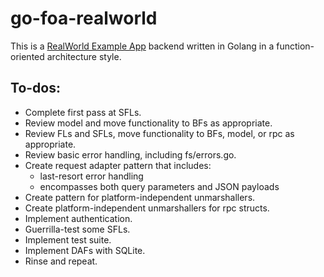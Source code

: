 # go-foa-realworld

This is a [RealWorld Example App](https://github.com/gothinkster/realworld) backend written in Golang in a
function-oriented architecture style.

## To-dos:

* Complete first pass at SFLs.
* Review model and move functionality to BFs as appropriate.
* Review FLs and SFLs, move functionality to BFs, model, or rpc as appropriate.
* Review basic error handling, including fs/errors.go.
* Create request adapter pattern that includes:
    - last-resort error handling
    - encompasses both query parameters and JSON payloads
* Create pattern for platform-independent unmarshallers.
* Create platform-independent unmarshallers for rpc structs.
* Implement authentication.
* Guerrilla-test some SFLs.
* Implement test suite.
* Implement DAFs with SQLite.
* Rinse and repeat.
